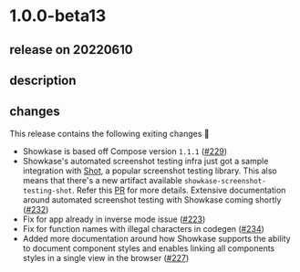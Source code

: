 # 1.0.0-beta13

## release on 20220610

## description

## changes

This release contains the following exiting changes 🥳

* Showkase is based off Compose version <code>1.1.1</code> (<a class="issue-link js-issue-link" data-error-text="Failed to load title" data-id="1182771692" data-permission-text="Title is private" data-url="https://github.com/airbnb/Showkase/issues/229" data-hovercard-type="pull_request" data-hovercard-url="/airbnb/Showkase/pull/229/hovercard" href="https://github.com/airbnb/Showkase/pull/229">#229</a>)
* Showkase's automated screenshot testing infra just got a sample integration with <a href="https://github.com/pedrovgs/Shot">Shot</a>, a popular screenshot testing library. This also means that there's a new artifact available <code>showkase-screenshot-testing-shot</code>. Refer this <a href="https://github.com/airbnb/Showkase/pull/232" data-hovercard-type="pull_request" data-hovercard-url="/airbnb/Showkase/pull/232/hovercard">PR</a> for more details. Extensive documentation around automated screenshot testing with Showkase coming shortly (<a class="issue-link js-issue-link" data-error-text="Failed to load title" data-id="1206288326" data-permission-text="Title is private" data-url="https://github.com/airbnb/Showkase/issues/232" data-hovercard-type="pull_request" data-hovercard-url="/airbnb/Showkase/pull/232/hovercard" href="https://github.com/airbnb/Showkase/pull/232">#232</a>)
* Fix for app already in inverse mode issue (<a class="issue-link js-issue-link" data-error-text="Failed to load title" data-id="1146002029" data-permission-text="Title is private" data-url="https://github.com/airbnb/Showkase/issues/223" data-hovercard-type="pull_request" data-hovercard-url="/airbnb/Showkase/pull/223/hovercard" href="https://github.com/airbnb/Showkase/pull/223">#223</a>)
* Fix for function names with illegal characters in codegen (<a class="issue-link js-issue-link" data-error-text="Failed to load title" data-id="1223354845" data-permission-text="Title is private" data-url="https://github.com/airbnb/Showkase/issues/234" data-hovercard-type="pull_request" data-hovercard-url="/airbnb/Showkase/pull/234/hovercard" href="https://github.com/airbnb/Showkase/pull/234">#234</a>)
* Added more documentation around how Showkase supports the ability to document component styles and enables linking all components styles in a single view in the browser (<a class="issue-link js-issue-link" data-error-text="Failed to load title" data-id="1182225017" data-permission-text="Title is private" data-url="https://github.com/airbnb/Showkase/issues/227" data-hovercard-type="pull_request" data-hovercard-url="/airbnb/Showkase/pull/227/hovercard" href="https://github.com/airbnb/Showkase/pull/227">#227</a>)

